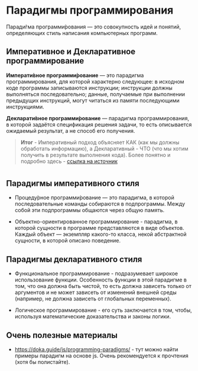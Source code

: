 # **Парадигмы программирования**

Паради́гма программи́рования — это совокупность идей и понятий, определяющих стиль написания компьютерных программ.

## Императивное и Декларативное программирование

**Императи́вное программи́рование** — это парадигма программирования, для которой характерно следующее: в исходном коде программы записываются инструкции; инструкции должны выполняться последовательно; данные, получаемые при выполнении предыдущих инструкций, могут читаться из памяти последующими инструкциями.

**Декларати́вное программи́рование** — парадигма программирования, в которой задаётся спецификация решения задачи, то есть описывается ожидаемый результат, а не способ его получения.

> **Итог** - Императивный подход объясняет КАК (как мы должны обработать информацию), а Декларативный - ЧТО (что мы хотим получить в результате выполнения кода). Более понятно и подробно здесь - [ссылка на источник](https://doka.guide/js/programming-paradigms/)

#

## **Парадигмы императивного стиля**

- Процеду́рное программи́рование — это парадигма, в которой последовательные команды собираются в подпрограммы. Между собой эти подпрограммы общаются через общую память.

- Объектно-ориентированное программирование - парадигма, в которой сущности в программе представляются в виде объектов. Каждый объект — экземпляр какого-то класса, некой абстрактной сущности, в которой описано поведение.

## **Парадигмы декларативного стиля**

- Функциональное программирование - подразумевает широкое использование функции. Особенность функции в этой парадигме в том, что она должна быть чистой, то есть должна зависеть только от аргументов и не может зависеть от изменений внешней среды (например, не должна зависеть от глобальных переменных).

- Логическое программирование - его суть заключается в том, чтобы, используя математические доказательства и законы логики.

## Очень полезные материалы

- https://doka.guide/js/programming-paradigms/ - тут можно найти примеры парадигм на основе js. Очень рекомендуется к прочтения (хотя бы полистайте).

